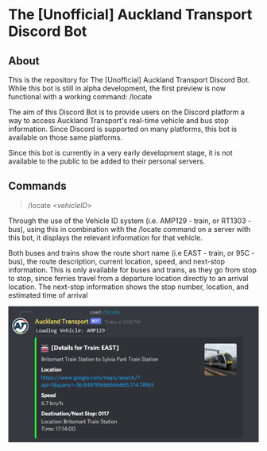 # The [Unofficial] Auckland Transport Discord Bot

## About

This is the repository for The [Unofficial] Auckland Transport Discord Bot. While this bot is still in alpha development, the first preview is now functional with a working command: /locate

The aim of this Discord Bot is to provide users on the Discord platform a way to access Auckland Transport's real-time vehicle and bus stop information. Since Discord is supported on many platforms, this bot is available on those same platforms.

Since this bot is currently in a very early development stage, it is not available to the public to be added to their personal servers.

## Commands

> /locate <_vehicleID_>

Through the use of the Vehicle ID system (i.e. AMP129 - train, or RT1303 - bus), using this in combination with the /locate command on a server with this bot, it displays the relevant information for that vehicle.

Both buses and trains show the route short name (i.e EAST - train, or 95C - bus), the route description, current location, speed, and next-stop information. This is only available for buses and trains, as they go from stop to stop, since ferries travel from a departure location directly to an arrival location. The next-stop information shows the stop number, location, and estimated time of arrival

![Train Usage](https://github.com/TacticalAxis/auckland-transport/blob/main/images/demo/image1.PNG)
